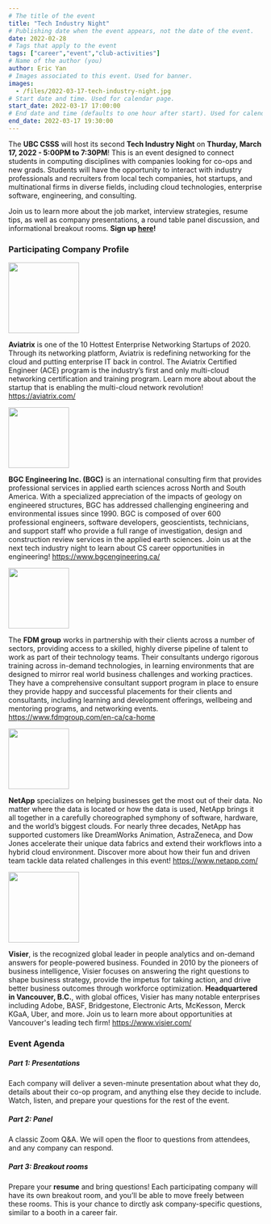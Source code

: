 ```yaml
---
# The title of the event
title: "Tech Industry Night"
# Publishing date when the event appears, not the date of the event.
date: 2022-02-28
# Tags that apply to the event
tags: ["career","event","club-activities"]
# Name of the author (you)
author: Eric Yan 
# Images associated to this event. Used for banner.
images:
  - /files/2022-03-17-tech-industry-night.jpg
# Start date and time. Used for calendar page.
start_date: 2022-03-17 17:00:00
# End date and time (defaults to one hour after start). Used for calendar page.
end_date: 2022-03-17 19:30:00
---
```

The **UBC CSSS** will host its second **__Tech Industry Night__** on **Thurday, March 17, 2022 - 5:00PM to 7:30PM**! This is an event designed to connect students in computing disciplines with companies looking for co-ops and new grads. Students will have the opportunity to interact with industry professionals and recruiters from local tech companies, hot startups, and multinational firms in diverse fields, including cloud technologies, enterprise software, engineering, and consulting.

Join us to learn more about the job market, interview strategies, resume tips, as well as company presentations, a round table panel discussion, and informational breakout rooms. **Sign up [here](https://my.cs.ubc.ca/event/2022/03/tech-industry-night-2)!** 

### Participating Company Profile
<img src="/files/logos/aviatrix.png" height="140">

**Aviatrix** is one of the 10 Hottest Enterprise Networking Startups of 2020. Through its networking platform, Aviatrix is redefining networking for the cloud and putting enterprise IT back in control. The Aviatrix Certified Engineer (ACE) program is the industry’s first and only multi-cloud networking certification and training program. Learn more about about the startup that is enabling the multi-cloud network revolution!
https://aviatrix.com/

<img src="/files/logos/bgc.jpg" height="120">

**BGC Engineering Inc. (BGC)** is an international consulting firm that provides professional services in applied earth sciences across North and South America. With a specialized appreciation of the impacts of geology on engineered structures, BGC has addressed challenging engineering and environmental issues since 1990. BGC is composed of over 600 professional engineers, software developers, geoscientists, technicians, and support staff who provide a full range of investigation, design and construction review services in the applied earth sciences. Join us at the next tech industry night to learn about CS career opportunities in engineering!
https://www.bgcengineering.ca/


<img src="/files/logos/Fdm.jpg" height="120">

The **FDM group** works in partnership with their clients across a number of sectors, providing access to a skilled, highly diverse pipeline of talent to work as part of their technology teams. Their consultants undergo rigorous training across in-demand technologies, in learning environments that are designed to mirror real world business challenges and working practices. They have a comprehensive consultant support program in place to ensure they provide happy and successful placements for their clients and consultants, including learning and development offerings, wellbeing and mentoring programs, and networking events.
https://www.fdmgroup.com/en-ca/ca-home

<img src="/files/logos/Netapp.jpg" height="120">

**NetApp** specializes on helping businesses get the most out of their data. No matter where the data is located or how the data is used, NetApp brings it all together in a carefully choreographed symphony of software, hardware, and the world’s biggest clouds. For nearly three decades, NetApp has supported customers like DreamWorks Animation, AstraZeneca, and Dow Jones accelerate their unique data fabrics and extend their workflows into a hybrid cloud environment. Discover more about how their fun and driven team tackle data related challenges in this event!
https://www.netapp.com/

<img src="/files/logos/Visier.png" height="140">

**Visier**, is the recognized global leader in people analytics and on-demand answers for people-powered business. Founded in 2010 by the pioneers of business intelligence, Visier focuses on answering the right questions to shape business strategy, provide the impetus for taking action, and drive better business outcomes through workforce optimization. **Headquartered in Vancouver, B.C.**, with global offices, Visier has many notable enterprises including Adobe, BASF, Bridgestone, Electronic Arts, McKesson, Merck KGaA, Uber, and more. Join us to learn more about opportunities at Vancouver's leading tech firm!
https://www.visier.com/


### Event Agenda
##### Part 1: Presentations
Each company will deliver a seven-minute presentation about what they do, details about their co-op program, and anything else they decide to include. Watch, listen, and prepare your questions for the rest of the event.

##### Part 2: Panel
A classic Zoom Q&A. We will open the floor to questions from attendees, and any company can respond.

##### Part 3: Breakout rooms
Prepare your **resume** and bring questions! Each participating company will have its own breakout room, and you’ll be able to move freely between these rooms. This is your chance to dirctly ask company-specific questions, similar to a booth in a career fair.